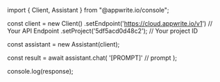 import { Client, Assistant } from "@appwrite.io/console";

const client = new Client()
    .setEndpoint('https://cloud.appwrite.io/v1') // Your API Endpoint
    .setProject('5df5acd0d48c2'); // Your project ID

const assistant = new Assistant(client);

const result = await assistant.chat(
    '[PROMPT]' // prompt
);

console.log(response);

